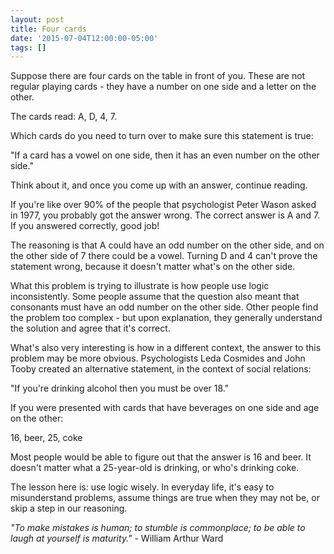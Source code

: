 ```yaml
---
layout: post
title: Four cards
date: '2015-07-04T12:00:00-05:00'
tags: []
---
```

Suppose there are four cards on the table in front of you. These are not regular playing cards - they have a number on one side and a letter on the other.

The cards read: A, D, 4, 7.

Which cards do you need to turn over to make sure this statement is true:

"If a card has a vowel on one side, then it has an even number on the other side."

Think about it, and once you come up with an answer, continue reading.

If you're like over 90% of the people that psychologist Peter Wason asked in 1977, you probably got the answer wrong. The correct answer is A and 7. If you answered correctly, good job!

The reasoning is that A could have an odd number on the other side, and on the other side of 7 there could be a vowel. Turning D and 4 can't prove the statement wrong, because it doesn't matter what's on the other side.

What this problem is trying to illustrate is how people use logic inconsistently. Some people assume that the question also meant that consonants must have an odd number on the other side. Other people find the problem too complex - but upon explanation, they generally understand the solution and agree that it's correct.

What's also very interesting is how in a different context, the answer to this problem may be more obvious. Psychologists Leda Cosmides and John Tooby created an alternative statement, in the context of social relations:

"If you're drinking alcohol then you must be over 18."

If you were presented with cards that have beverages on one side and age on the other:

16, beer, 25, coke

Most people would be able to figure out that the answer is 16 and beer. It doesn't matter what a 25-year-old is drinking, or who's drinking coke.

The lesson here is: use logic wisely. In everyday life, it's easy to misunderstand problems, assume things are true when they may not be, or skip a step in our reasoning.

_"To make mistakes is human; to stumble is commonplace; to be able to laugh at yourself is maturity."_ - William Arthur Ward
